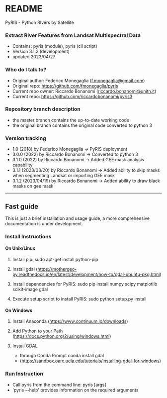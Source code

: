 # README

PyRIS - Python RIvers by Satellite

### Extract River Features from Landsat Multispectral Data

* Contains: pyris (module), pyris (cli script)
* Version 3.1.2 (development)
* updated 2023/04/27

### Who do I talk to?

* Original author: Federico Monegaglia (f.monegaglia@gmail.com)
* Original repo: https://github.com/fmonegaglia/pyris
* Current repo owner: Riccardo Bonanomi (riccardo.bonanomi@unitn.it)
* Current repo: https://github.com/riccardobonanomi/pyris3

### Repository branch description
- the master branch contains the up-to-date working code
- the original branch contains the original code converted to python 3

### Version tracking
- 1.0   (2018) 	 by Federico Monegaglia -> PyRIS deployment
- 3.0.0 (2022)       by Riccardo Bonanomi   -> Converted to python 3
- 3.1.0 (2022)       by Riccardo Bonanomi   -> Added GEE mask analysis capability
- 3.1.1 (2023/03/20) by Riccardo Bonanomi   -> Added ability to skip masks when segmenting Landsat or importing GEE mask
- 3.1.2 (2023/04/19) by Riccardo Bonanomi   -> Added ability to draw black masks on gee mask

-------------
## Fast guide
This is just a brief installation and usage guide, a more comprehensive documentation is under development.

### Install Instructions

#### On Unix/Linux

1) Install pip:
     sudo apt-get install python-pip

2) Install gdal (https://mothergeo-py.readthedocs.io/en/latest/development/how-to/gdal-ubuntu-pkg.html)

3) Install dependencies for PyRIS:
     sudo pip install numpy scipy matplotlib scikit-image gdal

4) Execute setup script to install PyRIS:
     sudo python setup.py install

#### On Windows

1) Install Anaconda (https://www.continuum.io/downloads)

2) Add Python to your Path (https://docs.python.org/2/using/windows.html)

3) Install GDAL 
     - through Conda Prompt
          conda install gdal
     - (https://sandbox.oarc.ucla.edu/tutorials/installing-gdal-for-windows)

### Run Instruction
* Call pyris from the command line:
      pyris [args]
* 'pyris --help' provides information on the required arguments